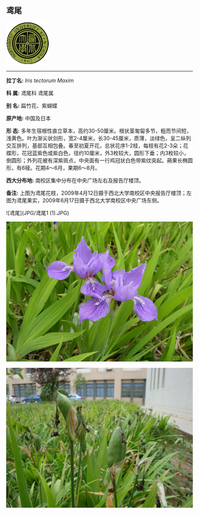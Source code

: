 ## 鸢尾

![西北大学校园网络植物志](JPG/nwu.gif)

---

**拉丁名:**  _Iris tectorum Maxim_

**科 属:** 鸢尾科 鸢尾属

**别 名:** 扁竹花、紫蝴蝶

**原产地:** 中国及日本

**形  态:** 多年生宿根性直立草本，高约30-50厘米。根状茎匍匐多节，粗而节间短，浅黄色。叶为渐尖状剑形，宽2-4厘米，长30-45厘米，质薄，淡绿色，呈二纵列交互排列，基部互相包叠。春至初夏开花，总状花序1-2枝，每枝有花2-3朵；花蝶形，花冠蓝紫色或紫白色，径约10厘米，外3枚较大，圆形下垂；内3枚较小，倒圆形；外列花被有深紫斑点，中央面有一行鸡冠状白色带紫纹突起。蒴果长椭圆形，有6稜。花期4～6月，果期6～8月。　　　　　

**西大分布地:** 南校区集中分布在中央广场左右及报告厅楼顶。

**备注:** 上图为鸢尾花枝，2009年4月12日摄于西北大学南校区中央报告厅楼顶；左图为鸢尾果实，2009年6月17日摄于西北大学南校区中央广场东侧。　　　　

![鸢尾](JPG/鸢尾1 (1).JPG) 

![鸢尾](JPG/鸢尾1.JPG) 

![鸢尾](JPG/鸢尾果实.JPG) 

